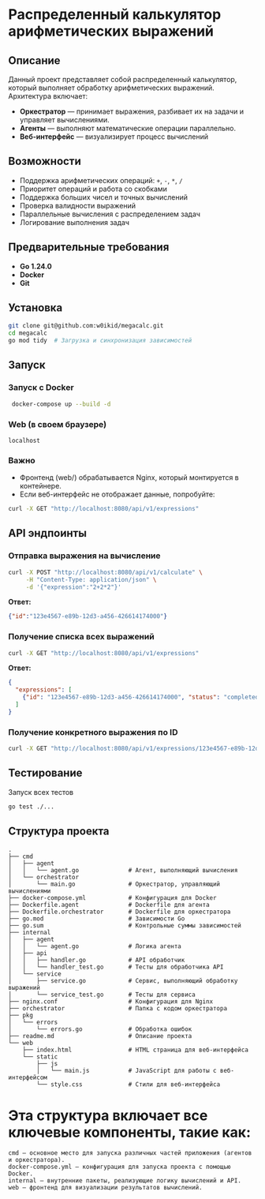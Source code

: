 # Распределенный калькулятор арифметических выражений

## Описание
Данный проект представляет собой распределенный калькулятор, который выполняет обработку арифметических выражений. Архитектура включает:
- **Оркестратор** — принимает выражения, разбивает их на задачи и управляет вычислениями.
- **Агенты** — выполняют математические операции параллельно.
- **Веб-интерфейс** — визуализирует процесс вычислений

## Возможности
- Поддержка арифметических операций: `+`, `-`, `*`, `/`
- Приоритет операций и работа со скобками
- Поддержка больших чисел и точных вычислений
- Проверка валидности выражений
- Параллельные вычисления с распределением задач
- Логирование выполнения задач

## Предварительные требования
- **Go 1.24.0**
- **Docker**
- **Git**

## Установка
```sh
git clone git@github.com:w0ikid/megacalc.git
cd megacalc
go mod tidy  # Загрузка и синхронизация зависимостей
```

## Запуск
### Запуск с Docker
```sh
 docker-compose up --build -d  
```

### Web (в своем браузере)
```
localhost
```
### Важно

- Фронтенд (web/) обрабатывается Nginx, который монтируется в контейнере.
- Если веб-интерфейс не отображает данные, попробуйте:

```sh
curl -X GET "http://localhost:8080/api/v1/expressions"
```

## API эндпоинты
### Отправка выражения на вычисление
```sh
curl -X POST "http://localhost:8080/api/v1/calculate" \
     -H "Content-Type: application/json" \
     -d '{"expression":"2+2*2"}'
```
**Ответ:**
```json
{"id":"123e4567-e89b-12d3-a456-426614174000"}
```

### Получение списка всех выражений
```sh
curl -X GET "http://localhost:8080/api/v1/expressions"
```
**Ответ:**
```json
{
  "expressions": [
    {"id": "123e4567-e89b-12d3-a456-426614174000", "status": "completed", "result": 6}
  ]
}
```

### Получение конкретного выражения по ID
```sh
curl -X GET "http://localhost:8080/api/v1/expressions/123e4567-e89b-12d3-a456-426614174000"
```

## Тестирование
Запуск всех тестов
```sh
go test ./...
```

## Структура проекта
```plaintext
.
├── cmd
│   ├── agent
│   │   └── agent.go              # Агент, выполняющий вычисления
│   └── orchestrator
│       └── main.go               # Оркестратор, управляющий вычислениями
├── docker-compose.yml            # Конфигурация для Docker
├── Dockerfile.agent              # Dockerfile для агента
├── Dockerfile.orchestrator       # Dockerfile для оркестратора
├── go.mod                        # Зависимости Go
├── go.sum                        # Контрольные суммы зависимостей
├── internal
│   ├── agent
│   │   └── agent.go              # Логика агента
│   ├── api
│   │   ├── handler.go            # API обработчик
│   │   └── handler_test.go       # Тесты для обработчика API
│   └── service
│       ├── service.go            # Сервис, выполняющий обработку выражений
│       └── service_test.go       # Тесты для сервиса
├── nginx.conf                    # Конфигурация для Nginx
├── orchestrator                  # Папка с кодом оркестратора
├── pkg
│   └── errors
│       └── errors.go             # Обработка ошибок
├── readme.md                     # Описание проекта
└── web
    ├── index.html                # HTML страница для веб-интерфейса
    └── static
        ├── js
        │   └── main.js           # JavaScript для работы с веб-интерфейсом
        └── style.css             # Стили для веб-интерфейса
```

# Эта структура включает все ключевые компоненты, такие как:
```
cmd — основное место для запуска различных частей приложения (агентов и оркестратора).
docker-compose.yml — конфигурация для запуска проекта с помощью Docker.
internal — внутренние пакеты, реализующие логику вычислений и API.
web — фронтенд для визуализации результатов вычислений.
```
